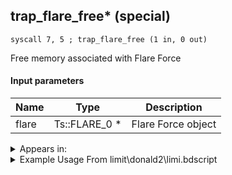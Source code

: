 ## trap_flare_free* (special)

`syscall 7, 5 ; trap_flare_free (1 in, 0 out)`

Free memory associated with Flare Force

#### Input parameters
| Name | Type | Description
|------|------|------------
| flare   | Ts::FLARE_0 *   | Flare Force object




<details>
	<summary>Appears in:</summary>
| filename | Entity (obj)
|----------|-------------
| limit\donald2\limi.bdscript       |           
| limit\donald2_wi\limi.bdscript       |           

</details>

<details>
	<summary>Example Usage From limit\donald2\limi.bdscript</summary>
```
L4019:
 popToSp 0
 pushFromFSpVal 80
 syscall 7, 5 ; trap_flare_free (1 in, 0 out)
 pushFromFSp 0
 gosub 4, L4008
 ret
```
</details>

